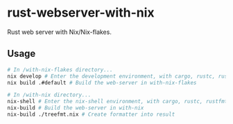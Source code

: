 # rust-webserver-with-nix
Rust web server with Nix/Nix-flakes.

## Usage
```bash
# In /with-nix-flakes directory...
nix develop # Enter the development environment, with cargo, rustc, rustfmt and etc.
nix build .#default # Build the web-server in with-nix-flakes
```
```bash
# In /with-nix directory...
nix-shell # Enter the nix-shell environment, with cargo, rustc, rustfmt and etc.
nix-build # Build the web-server in with-nix
nix-build ./treefmt.nix # Create formatter into result
```
